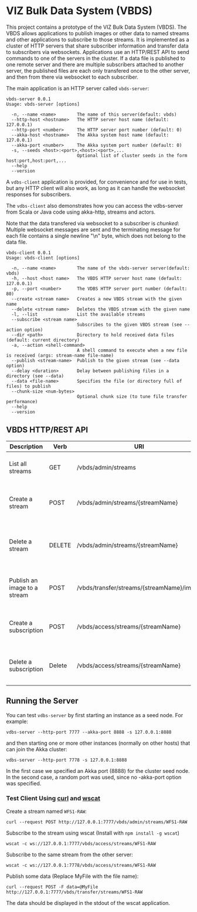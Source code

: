 # VIZ Bulk Data System (VBDS)

This project contains a prototype of the VIZ Bulk Data System (VBDS).
The VBDS allows applications to publish images or other data to named streams and other applications to subscribe to those streams.
It is implemented as a cluster of HTTP servers that share subscriber information and transfer data to subscribers via websockets.
Applications use an HTTP/REST API to send commands to one of the servers in the cluster. 
If a data file is published to one remote server and there are multiple subscribers attached to another server, the published files are each
only transfered once to the other server, and then from there via websocket to each subscriber.

The main application is an HTTP server called `vbds-server`:

```
vbds-server 0.0.1
Usage: vbds-server [options]

  -n, --name <name>        The name of this server(default: vbds)
  --http-host <hostname>   The HTTP server host name (default: 127.0.0.1)
  --http-port <number>     The HTTP server port number (default: 0)
  --akka-host <hostname>   The Akka system host name (default: 127.0.0.1)
  --akka-port <number>     The Akka system port number (default: 0)
  -s, --seeds <host>:<port>,<host>:<port>,...
                           Optional list of cluster seeds in the form host:port,host:port,...
  --help                   
  --version                
```

A `vdbs-client` application is provided, for convenience and for use in tests, but any HTTP client will also work, as long as
it can handle the websocket responses for subscribers.
 
The `vdbs-client` also demonstrates how you can access the vdbs-server from Scala or Java code using akka-http, streams and actors.

Note that the data transfered via websocket to a subscriber is *chunked*: Multiple websocket messages are sent and the terminating 
message for each file contains a single newline "\n" byte, which does not belong to the data file. 

```
vbds-client 0.0.1
Usage: vbds-client [options]

  -n, --name <name>        The name of the vbds-server server(default: vbds)
  -h, --host <host name>   The VBDS HTTP server host name (default: 127.0.0.1)
  -p, --port <number>      The VDBS HTTP server port number (default: 80)
  --create <stream name>   Creates a new VBDS stream with the given name
  --delete <stream name>   Deletes the VBDS stream with the given name
  -l, --list               List the available streams
  --subscribe <stream name>
                           Subscribes to the given VBDS stream (see --action option)
  --dir <path>             Directory to hold received data files (default: current directory)
  -a, --action <shell-command>
                           A shell command to execute when a new file is received (args: stream-name file-name)
  --publish <stream-name>  Publish to the given stream (see --data option)
  --delay <duration>       Delay between publishing files in a directory (see --data)
  --data <file-name>       Specifies the file (or directory full of files) to publish
  --chunk-size <num-bytes>
                           Optional chunk size (to tune file transfer performance)
  --help                   
  --version                
```

## VBDS HTTP/REST API

| Description                   | Verb      | URI                               | Response |
| ----------------------------- |    -------|---------------------------------- |--------- |          
| List all streams              | GET       | /vbds/admin/streams              | OK (200) – Stream names in JSON; empty document if no streams
| Create a stream               | POST      | /vbds/admin/streams/{streamName} | OK (200) – New stream name in JSON; Conflict (409) if stream exists
| Delete a stream               | DELETE    | /vbds/admin/streams/{streamName} | OK (200) – Deleted stream name in JSON; NotFound (404) if stream does not exist
| Publish an image to a stream  | POST      | /vbds/transfer/streams/{streamName}/image | Accepted (204) – (no content); Bad Request (400) – for non-existent stream
| Create a subscription         | POST      | /vbds/access/streams/{streamName} | SwitchingProtocols (101) – Creates a websocket connection for receiving the data
| Delete a subscription         | Delete    | /vbds/access/streams/{streamName} | Accepted (204) – (no content); NotFound (404) if stream does not exist

## Running the Server

You can test `vdbs-server` by first starting an instance as a seed node. For example:

    vdbs-server --http-port 7777 --akka-port 8888 -s 127.0.0.1:8888

and then starting one or more other instances (normally on other hosts) that can join the Akka cluster:

    vdbs-server --http-port 7778 -s 127.0.0.1:8888

In the first case we specified an Akka port (8888) for the cluster seed node. In the second case, a random port was used,
since no -akka-port option was specified. 


### Test Client Using [curl](https://curl.haxx.se/) and [wscat](https://github.com/websockets/wscat)

Create a stream named `WFS1-RAW`:

    curl --request POST http://127.0.0.1:7777/vbds/admin/streams/WFS1-RAW

Subscribe to the stream using wscat (Install with `npm install -g wscat`)

    wscat -c ws://127.0.0.1:7777/vbds/access/streams/WFS1-RAW

Subscribe to the same stream from the other server:

    wscat -c ws://127.0.0.1:7778/vbds/access/streams/WFS1-RAW

Publish some data (Replace MyFile with the file name):

    curl --request POST -F data=@MyFile http://127.0.0.1:7777/vbds/transfer/streams/WFS1-RAW

The data should be displayed in the stdout of the wscat application.
